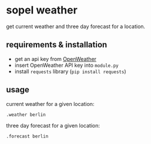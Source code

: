 # sopel weather

get current weather and three day forecast for a location.

## requirements & installation

* get an api key from [OpenWeather](https://openweathermap.org/)
* insert OpenWeather API key into `module.py`
* install `requests` library (`pip install requests`)

## usage

current weather for a given location:

```
.weather berlin
```

three day forecast for a given location:

```
.forecast berlin
```
